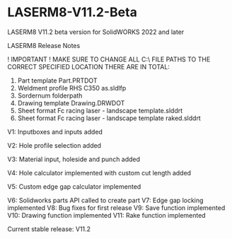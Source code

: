 # LASERM8-V11.2-Beta
LASERM8 V11.2 beta version for SolidWORKS 2022 and later

LASERM8 Release Notes

! IMPORTANT !
MAKE SURE TO CHANGE ALL C:\ FILE PATHS TO THE CORRECT SPECIFIED LOCATION
THERE ARE  IN TOTAL:
1) Part template Part.PRTDOT
2) Weldment profile RHS C350 as.sldlfp
3) Sordernum folderpath
4) Drawing template Drawing.DRWDOT
5) Sheet format Fc racing laser - landscape template.slddrt
6) Sheet format Fc racing laser - landscape template raked.slddrt

V1: Inputboxes and inputs added

V2: Hole profile selection added

V3: Material input, holeside and punch added

V4: Hole calculator implemented with custom cut length added

V5: Custom edge gap calculator implemented

V6: Solidworks parts API called to create part
V7: Edge gap locking implemented
V8: Bug fixes for first release
V9: Save function implemented
V10: Drawing function implemented
V11: Rake function implemented


Current stable release: V11.2
